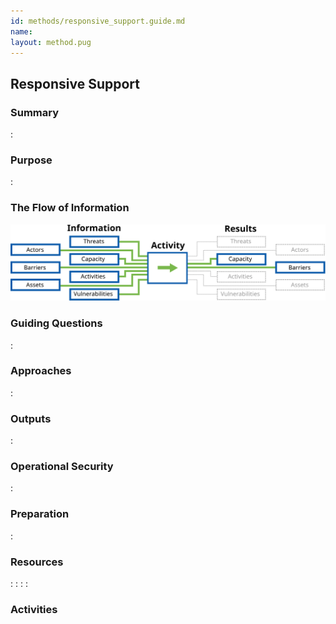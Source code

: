 ```yaml
---
id: methods/responsive_support.guide.md
name: 
layout: method.pug
---
```

## Responsive Support

### Summary
:[](../methods/responsive_support/summary.md)
### Purpose
:[](../methods/responsive_support/purpose.md)
### The Flow of Information
![Responsive Support Information Flow](images/info_flows/responsive_support.svg)

### Guiding Questions
:[](../methods/responsive_support/guiding_questions.md)
### Approaches
:[](../methods/responsive_support/approaches.md)
### Outputs
:[](../methods/responsive_support/output.md)
### Operational Security
:[](../methods/responsive_support/operational_security.md)
### Preparation
:[](../methods/responsive_support/preparation.md)



### Resources
<div class="greybox">

:[](../references/facilitation_prep.md)
:[](../references/digital_security_training.md)
:[](../references/digital_security_guides.md)
:[](../references/training_resources.md)
</div>

### Activities


